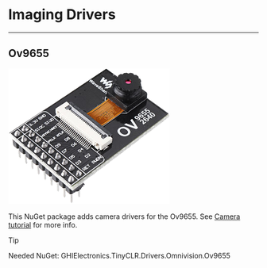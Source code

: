 # Imaging Drivers
---

## Ov9655
![Ov9655](./images/Ov9655.png)

This NuGet package adds camera drivers for the Ov9655. See [Camera tutorial](../tutorials/camera.md) for more info.

> [!TIP]
> Needed NuGet: GHIElectronics.TinyCLR.Drivers.Omnivision.Ov9655

